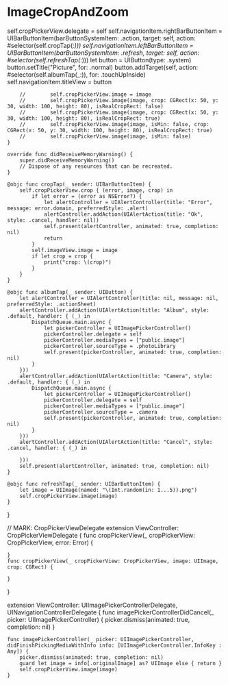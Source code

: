 # ImageCropAndZoom

 self.cropPickerView.delegate = self
        self.navigationItem.rightBarButtonItem = UIBarButtonItem(barButtonSystemItem: .action, target: self, action: #selector(self.cropTap(_:)))
        self.navigationItem.leftBarButtonItem = UIBarButtonItem(barButtonSystemItem: .refresh, target: self, action: #selector(self.refreshTap(_:)))
        let button = UIButton(type: .system)
        button.setTitle("Picture", for: .normal)
        button.addTarget(self, action: #selector(self.albumTap(_:)), for: .touchUpInside)
        self.navigationItem.titleView = button
        
        //        self.cropPickerView.image = image
        //        self.cropPickerView.image(image, crop: CGRect(x: 50, y: 30, width: 100, height: 80), isRealCropRect: false)
        //        self.cropPickerView.image(image, crop: CGRect(x: 50, y: 30, width: 100, height: 80), isRealCropRect: true)
        //        self.cropPickerView.image(image, isMin: false, crop: CGRect(x: 50, y: 30, width: 100, height: 80), isRealCropRect: true)
        //        self.cropPickerView.image(image, isMin: false)
    }

    override func didReceiveMemoryWarning() {
        super.didReceiveMemoryWarning()
        // Dispose of any resources that can be recreated.
    }
    
    @objc func cropTap(_ sender: UIBarButtonItem) {
        self.cropPickerView.crop { (error, image, crop) in
            if let error = (error as NSError?) {
                let alertController = UIAlertController(title: "Error", message: error.domain, preferredStyle: .alert)
                alertController.addAction(UIAlertAction(title: "Ok", style: .cancel, handler: nil))
                self.present(alertController, animated: true, completion: nil)
                return
            }
            self.imageView.image = image
            if let crop = crop {
                print("crop: \(crop)")
            }
        }
    }
    
    @objc func albumTap(_ sender: UIButton) {
        let alertController = UIAlertController(title: nil, message: nil, preferredStyle: .actionSheet)
        alertController.addAction(UIAlertAction(title: "Album", style: .default, handler: { (_) in
            DispatchQueue.main.async {
                let pickerController = UIImagePickerController()
                pickerController.delegate = self
                pickerController.mediaTypes = ["public.image"]
                pickerController.sourceType = .photoLibrary
                self.present(pickerController, animated: true, completion: nil)
            }
        }))
        alertController.addAction(UIAlertAction(title: "Camera", style: .default, handler: { (_) in
            DispatchQueue.main.async {
                let pickerController = UIImagePickerController()
                pickerController.delegate = self
                pickerController.mediaTypes = ["public.image"]
                pickerController.sourceType = .camera
                self.present(pickerController, animated: true, completion: nil)
            }
        }))
        alertController.addAction(UIAlertAction(title: "Cancel", style: .cancel, handler: { (_) in
            
        }))
        self.present(alertController, animated: true, completion: nil)
    }

    @objc func refreshTap(_ sender: UIBarButtonItem) {
        let image = UIImage(named: "\(Int.random(in: 1...5)).png")
        self.cropPickerView.image(image)
    }

}

// MARK: CropPickerViewDelegate
extension ViewController: CropPickerViewDelegate {
    func cropPickerView(_ cropPickerView: CropPickerView, error: Error) {
        
    }
    func cropPickerView(_ cropPickerView: CropPickerView, image: UIImage, crop: CGRect) {
        
    }
}

extension ViewController: UIImagePickerControllerDelegate, UINavigationControllerDelegate {
    func imagePickerControllerDidCancel(_ picker: UIImagePickerController) {
        picker.dismiss(animated: true, completion: nil)
    }
    
    func imagePickerController(_ picker: UIImagePickerController, didFinishPickingMediaWithInfo info: [UIImagePickerController.InfoKey : Any]) {
        picker.dismiss(animated: true, completion: nil)
        guard let image = info[.originalImage] as? UIImage else { return }
        self.cropPickerView.image(image)
    }
